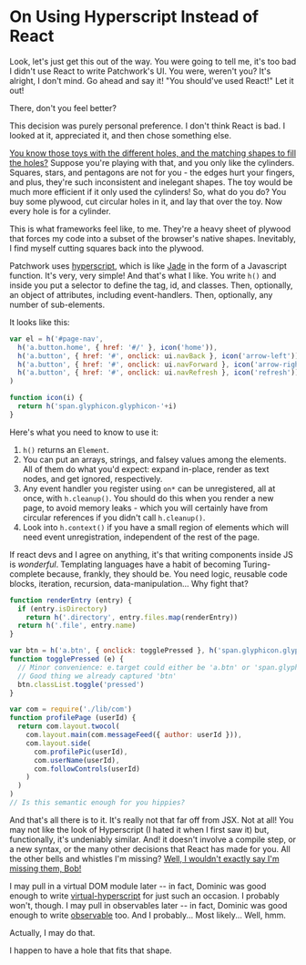 # On Using Hyperscript Instead of React

Look, let's just get this out of the way.
You were going to tell me, it's too bad I didn't use React to write Patchwork's UI.
You were, weren't you?
It's alright, I don't mind.
Go ahead and say it!
"You should've used React!"
Let it out!

There, don't you feel better?


This decision was purely personal preference.
I don't think React is bad.
I looked at it, appreciated it, and then chose something else.

[You know those toys with the different holes, and the matching shapes to fill the holes?](https://www.google.com/search?tbm=isch&q=hole+shapes+toy)
Suppose you're playing with that, and you only like the cylinders.
Squares, stars, and pentagons are not for you - the edges hurt your fingers, and plus, they're such inconsistent and inelegant shapes.
The toy would be much more efficient if it only used the cylinders!
So, what do you do?
You buy some plywood, cut circular holes in it, and lay that over the toy.
Now every hole is for a cylinder.

This is what frameworks feel like, to me.
They're a heavy sheet of plywood that forces my code into a subset of the browser's native shapes.
Inevitably, I find myself cutting squares back into the plywood.


Patchwork uses [hyperscript](http://npmjs.com/package/hyperscript), which is like [Jade](http://jade-lang.com/) in the form of a Javascript function.
It's very, very simple!
And that's what I like.
You write `h()` and inside you put a selector to define the tag, id, and classes.
Then, optionally, an object of attributes, including event-handlers.
Then, optionally, any number of sub-elements.

It looks like this:

```js
var el = h('#page-nav',
  h('a.button.home', { href: '#/' }, icon('home')),
  h('a.button', { href: '#', onclick: ui.navBack }, icon('arrow-left')),
  h('a.button', { href: '#', onclick: ui.navForward }, icon('arrow-right')),
  h('a.button', { href: '#', onclick: ui.navRefresh }, icon('refresh'))
)

function icon(i) {
  return h('span.glyphicon.glyphicon-'+i)
}
```

Here's what you need to know to use it:

 1. `h()` returns an `Element`.
 2. You can put an arrays, strings, and falsey values among the elements. All of them do what you'd expect: expand in-place, render as text nodes, and get ignored, respectively.
 3. Any event handler you register using `on*` can be unregistered, all at once, with `h.cleanup()`. You should do this when you render a new page, to avoid memory leaks - which you will certainly have from circular references if you didn't call `h.cleanup()`.
 4. Look into `h.context()` if you have a small region of elements which will need event unregistration, independent of the rest of the page.

If react devs and I agree on anything, it's that writing components inside JS is *wonderful*.
Templating languages have a habit of becoming Turing-complete because, frankly, they should be.
You need logic, reusable code blocks, iteration, recursion, data-manipulation...
Why fight that?

```js
function renderEntry (entry) {
  if (entry.isDirectory)
    return h('.directory', entry.files.map(renderEntry))
  return h('.file', entry.name)
}
```

```js
var btn = h('a.btn', { onclick: togglePressed }, h('span.glyphicon.glyphicon-ok'))
function togglePressed (e) {
  // Minor convenience: e.target could either be 'a.btn' or 'span.glyphicon'
  // Good thing we already captured 'btn'
  btn.classList.toggle('pressed')
}
```

```js
var com = require('./lib/com')
function profilePage (userId) {
  return com.layout.twocol(
    com.layout.main(com.messageFeed({ author: userId })),
    com.layout.side(
      com.profilePic(userId),
      com.userName(userId),
      com.followControls(userId)
    )
  )
)
// Is this semantic enough for you hippies?
```

And that's all there is to it.
It's really not that far off from JSX.
Not at all!
You may not like the look of Hyperscript (I hated it when I first saw it) but, functionally, it's undeniably similar.
And! it doesn't involve a compile step, or a new syntax, or the many other decisions that React has made for you.
All the other bells and whistles I'm missing?
[Well, I wouldn't exactly say I'm missing them, Bob!](https://i.ytimg.com/vi/kXsIfpnThFA/maxresdefault.jpg)

I may pull in a virtual DOM module later -- in fact, Dominic was good enough to write [virtual-hyperscript](https://www.npmjs.com/package/virtual-hyperscript) for just such an occasion.
I probably won't, though.
I may pull in observables later -- in fact, Dominic was good enough to write [observable](https://www.npmjs.com/package/observable) too.
And I probably... 
Most likely...
Well, hmm.

Actually, I may do that.

I happen to have a hole that fits that shape.